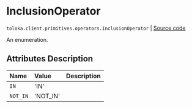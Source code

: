 # InclusionOperator
`toloka.client.primitives.operators.InclusionOperator` | [Source code](https://github.com/Toloka/toloka-kit/blob/v0.1.25/src/client/primitives/operators.py#L31)

An enumeration.

## Attributes Description

| Name | Value | Description |
| :------| :-----------| :----------| 
`IN`|'IN'|<p></p>
`NOT_IN`|'NOT_IN'|<p></p>
